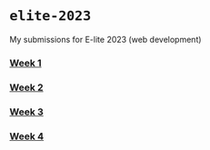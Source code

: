 # `elite-2023`

My submissions for E-lite 2023 (web development)

### [Week 1](/week1)
### [Week 2](/week2)
### [Week 3](/week3)
### [Week 4](/week4)